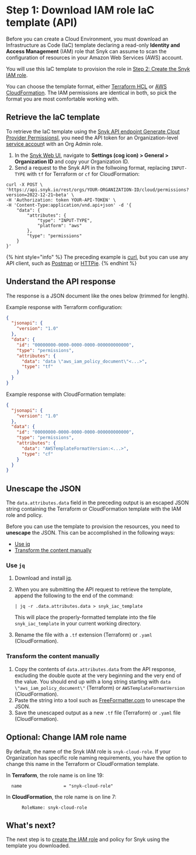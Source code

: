 # Step 1: Download IAM role IaC template (API)

Before you can create a Cloud Environment, you must download an Infrastructure as Code (IaC) template declaring a read-only **Identity and Access Management** (IAM) role that Snyk can assume to scan the configuration of resources in your Amazon Web Services (AWS) account.

You will use this IaC template to provision the role in [Step 2: Create the Snyk IAM role](../aws-integration-web-ui/step-2-create-the-snyk-iam-role.md).

You can choose the template format, either [Terraform HCL](https://www.terraform.io/language/syntax/configuration) or [AWS CloudFormation](https://docs.aws.amazon.com/AWSCloudFormation/latest/UserGuide/Welcome.html). The IAM permissions are identical in both, so pick the format you are most comfortable working with.

## Retrieve the IaC template

To retrieve the IaC template using  the [Snyk API endpoint Generate Clout Provider PermissionsI](https://apidocs.snyk.io/?version=2022-12-21%7Ebeta#post-/orgs/-org\_id-/cloud/permissions), you need the API token for an Organization-level [service accoun](../../../../enterprise-configuration/service-accounts/)t with an Org Admin role.

1. In the [Snyk Web UI](https://app.snyk.io), navigate to **Settings (cog icon) > General > Organization ID** and copy your Organization ID.
2. Send a request to the Snyk API in the follwoing format, replacing `INPUT-TYPE` with `tf` for Terraform or `cf` for CloudFormation:

```
curl -X POST \
'https://api.snyk.io/rest/orgs/YOUR-ORGANIZATION-ID/cloud/permissions?version=2022-12-21~beta' \
-H 'Authorization: token YOUR-API-TOKEN' \
-H 'Content-Type:application/vnd.api+json' -d '{
    "data": {
        "attributes": {
            "type": "INPUT-TYPE",
            "platform": "aws"
        },
        "type": "permissions"
    }
}'
```

{% hint style="info" %}
The preceding example is [curl](https://curl.se/), but you can use any API client, such as [Postman](https://www.postman.com/) or [HTTPie](https://httpie.io/).
{% endhint %}

## Understand the API response

The response is a JSON document like the ones below (trimmed for length).

Example response with Terraform configuration:

```json
{
  "jsonapi": {
    "version": "1.0"
  },
  "data": {
    "id": "00000000-0000-0000-0000-000000000000",
    "type": "permissions",
    "attributes": {
      "data": "data \"aws_iam_policy_document\"<...>",
      "type": "tf"
    }
  }
}
```

Example response with CloudFormation template:

```json
{
  "jsonapi": {
    "version": "1.0"
  },
  "data": {
    "id": "00000000-0000-0000-0000-000000000000",
    "type": "permissions",
    "attributes": {
      "data": "AWSTemplateFormatVersion:<...>",
      "type": "cf"
    }
  }
}
```

## Unescape the JSON

The `data.attributes.data` field in the preceding output is an escaped JSON string containing the Terraform or CloudFormation template with the IAM role and policy.

Before you can use the template to provision the resources, you need to **unescape** the JSON. This can be accomplished in the following ways:

* [Use jq](step-1-download-iam-role-iac-template.md#use-jq)
* [Transform the content manually](step-1-download-iam-role-iac-template.md#transform-the-content-manually)

### Use `jq`

1. Download and install [jq](https://stedolan.github.io/jq/download/).
2.  When you are submitting the API request to retrieve the template, append the following to the end of the command:

    ```
    | jq -r .data.attributes.data > snyk_iac_template
    ```

    This will place the properly-formatted template into the file `snyk_iac_template` in your current working directory.
3. Rename the file with a `.tf` extension (Terraform) or `.yaml` (CloudFormation).

### Transform the content manually

1. Copy the contents of `data.attributes.data` from the API response, excluding the double quote at the very beginning and the very end of the value. You should end up with a long string starting with `data \"aws_iam_policy_document\"` (Terraform) or `AWSTemplateFormatVersion` (CloudFormation).
2. Paste the string into a tool such as [FreeFormatter.com](https://www.freeformatter.com/json-escape.html) to unescape the JSON.
3. Save the unescaped output as a new `.tf` file (Terraform) or `.yaml` file (CloudFormation).

## Optional: Change IAM role name

By default, the name of the Snyk IAM role is `snyk-cloud-role`. If your Organization has specific role naming requirements, you have the option to change this name in the Terraform or CloudFormation template.

In **Terraform**, the role name is on line 19:

```
  name                = "snyk-cloud-role"
```

In **CloudFormation**, the role name is on line 7:

```
      RoleName: snyk-cloud-role
```

## What's next?

The next step is to [create the IAM role](step-2-create-the-snyk-iam-role-api.md) and policy for Snyk using the template you downloaded.
